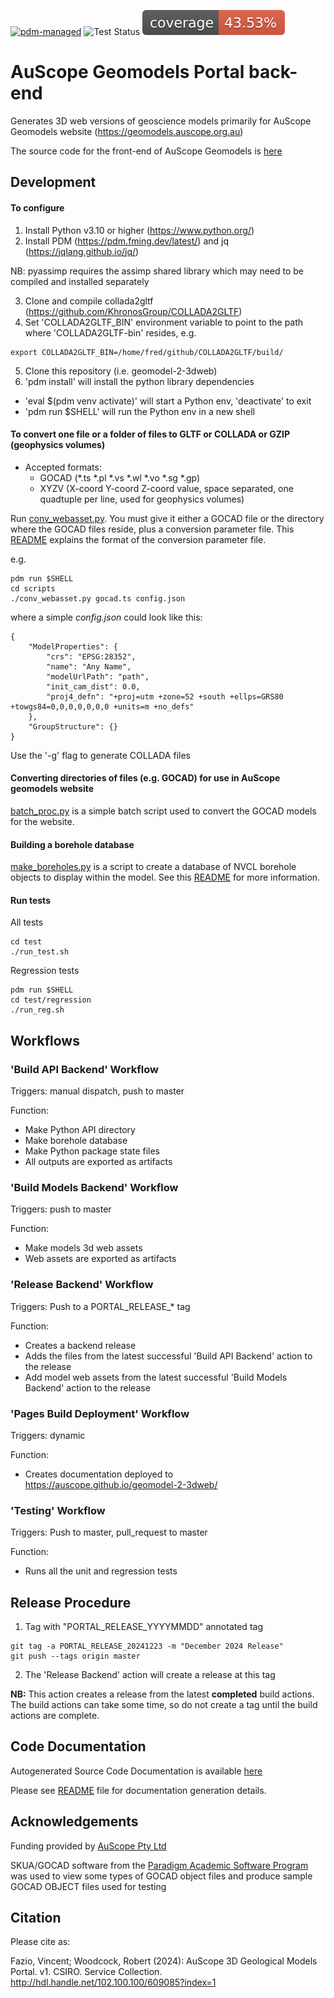 [![pdm-managed](https://img.shields.io/badge/pdm-managed-blueviolet)](https://pdm.fming.dev)
![Test Status](https://github.com/AuScope/geomodel-2-3dweb/actions/workflows/tests.yml/badge.svg)
[![Coverage Status](https://raw.githubusercontent.com/AuScope/geomodel-2-3dweb/master/test/badge/coverage-badge.svg)]()

# AuScope Geomodels Portal back-end

Generates 3D web versions of geoscience models primarily for AuScope Geomodels website (https://geomodels.auscope.org.au)

The source code for the front-end of AuScope Geomodels is [here](https://github.com/AuScope/geomodelportal)

## Development

#### To configure

1. Install Python v3.10 or higher (https://www.python.org/)
2. Install PDM (https://pdm.fming.dev/latest/) and jq (https://jqlang.github.io/jq/)

NB: pyassimp requires the assimp shared library which may need to be compiled and installed separately

3. Clone and compile collada2gltf (https://github.com/KhronosGroup/COLLADA2GLTF)
4. Set 'COLLADA2GLTF_BIN' environment variable to point to the path where 'COLLADA2GLTF-bin' resides, e.g.
```
export COLLADA2GLTF_BIN=/home/fred/github/COLLADA2GLTF/build/
```
5. Clone this repository (i.e. geomodel-2-3dweb)
6. 'pdm install' will install the python library dependencies
  * 'eval $(pdm venv activate)' will start a Python env, 'deactivate' to exit
  * 'pdm run $SHELL' will run the Python env in a new shell

#### To convert one file or a folder of files to GLTF or COLLADA or GZIP (geophysics volumes)

* Accepted formats:
     * GOCAD (*.ts *.pl *.vs *.wl *.vo *.sg *.gp)
     * XYZV (X-coord Y-coord Z-coord value, space separated, one quadtuple per line, used for geophysics volumes)
  
Run [conv_webasset.py](scripts/conv_webasset.py). You must give it either a GOCAD file or the directory where the GOCAD files reside, plus a conversion parameter file. This [README](web_build/input/README.md) explains the format of the conversion parameter file.

e.g.
```
pdm run $SHELL
cd scripts
./conv_webasset.py gocad.ts config.json

```

where a simple _config.json_ could look like this:

```
{
    "ModelProperties": {
        "crs": "EPSG:28352",
        "name": "Any Name",
        "modelUrlPath": "path",
        "init_cam_dist": 0.0,
        "proj4_defn": "+proj=utm +zone=52 +south +ellps=GRS80 +towgs84=0,0,0,0,0,0,0 +units=m +no_defs"
    },
    "GroupStructure": {}
}

```

Use the '-g' flag to generate COLLADA files

#### Converting directories of files (e.g. GOCAD) for use in AuScope geomodels website

[batch_proc.py](web_build/batch_proc.py) is a simple batch script used to convert the GOCAD models for the website.

#### Building a borehole database

[make_boreholes.py](web_build/make_boreholes.py) is a script to create a database of NVCL borehole objects to display within the model. See this [README](web_build/README.md) for more information.

#### Run tests

All tests
```
cd test
./run_test.sh
```

Regression tests
```
pdm run $SHELL
cd test/regression
./run_reg.sh
```

## Workflows

### 'Build API Backend' Workflow

Triggers: manual dispatch, push to master

Function:
  - Make Python API directory
  - Make borehole database
  - Make Python package state files
  - All outputs are exported as artifacts

### 'Build Models Backend' Workflow

Triggers: push to master

Function:
  - Make models 3d web assets
  - Web assets are exported as artifacts

### 'Release Backend' Workflow

Triggers: Push to a PORTAL_RELEASE_* tag

Function:
  - Creates a backend release
  - Adds the files from the latest successful 'Build API Backend' action to the release
  - Add model web assets from the latest successful 'Build Models Backend' action to the release 

### 'Pages Build Deployment' Workflow

Triggers: dynamic

Function:
  - Creates documentation deployed to https://auscope.github.io/geomodel-2-3dweb/

### 'Testing' Workflow

Triggers: Push to master, pull_request to master

Function:
  - Runs all the unit and regression tests


## Release Procedure

1. Tag with "PORTAL_RELEASE_YYYYMMDD" annotated tag
```
git tag -a PORTAL_RELEASE_20241223 -m "December 2024 Release"
git push --tags origin master
```
2. The 'Release Backend' action will create a release at this tag

**NB:** This action creates a release from the latest **completed** build actions.
The build actions can take some time, so do not create a tag until the build actions are complete.

## Code Documentation

Autogenerated Source Code Documentation is available [here](https://auscope.github.io/geomodel-2-3dweb/)

Please see [README](doc_src/README.md) file for documentation generation details.

## Acknowledgements

Funding provided by [AuScope Pty Ltd](https://www.auscope.org.au/)

SKUA/GOCAD software from the [Paradigm Academic Software Program](http://www.pdgm.com/affiliations/academic-software-programs/) was used to view some types of GOCAD object files and produce sample GOCAD OBJECT files used for testing

## Citation

Please cite as:

Fazio, Vincent; Woodcock, Robert (2024): AuScope 3D Geological Models Portal. v1. CSIRO. Service Collection. http://hdl.handle.net/102.100.100/609085?index=1
